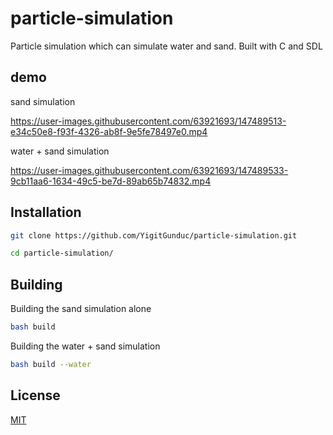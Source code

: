 # particle-simulation

Particle simulation which can simulate water and sand. Built with C and SDL

## demo 


sand simulation

https://user-images.githubusercontent.com/63921693/147489513-e34c50e8-f93f-4326-ab8f-9e5fe78497e0.mp4


water + sand simulation

https://user-images.githubusercontent.com/63921693/147489533-9cb11aa6-1634-49c5-be7d-89ab65b74832.mp4


## Installation
```bash
git clone https://github.com/YigitGunduc/particle-simulation.git

cd particle-simulation/
```

## Building

Building the sand simulation alone
```bash
bash build
```

Building the water + sand simulation
```bash
bash build --water
```

## License
[MIT](https://choosealicense.com/licenses/mit/)
